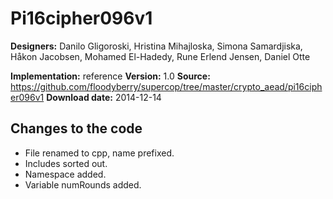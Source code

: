 # Pi16cipher096v1

**Designers:** Danilo Gligoroski, Hristina Mihajloska, Simona Samardjiska, Håkon Jacobsen, Mohamed El-Hadedy, Rune Erlend Jensen, Daniel Otte

**Implementation:** reference
**Version:** 1.0
**Source:** https://github.com/floodyberry/supercop/tree/master/crypto_aead/pi16cipher096v1
**Download date:** 2014-12-14

## Changes to the code

* File renamed to cpp, name prefixed.
* Includes sorted out.
* Namespace added.
* Variable numRounds added.
